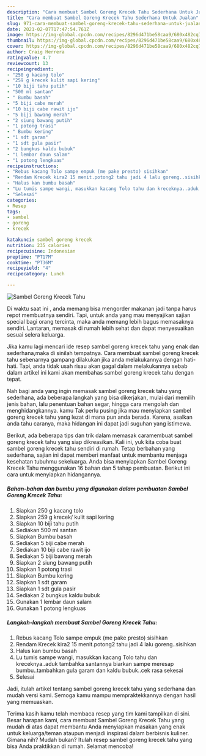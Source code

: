 ```yaml
---
description: "Cara membuat Sambel Goreng Krecek Tahu Sederhana Untuk Jualan"
title: "Cara membuat Sambel Goreng Krecek Tahu Sederhana Untuk Jualan"
slug: 971-cara-membuat-sambel-goreng-krecek-tahu-sederhana-untuk-jualan
date: 2021-02-07T17:47:54.761Z
image: https://img-global.cpcdn.com/recipes/8296d471be58caa9/680x482cq70/sambel-goreng-krecek-tahu-foto-resep-utama.jpg
thumbnail: https://img-global.cpcdn.com/recipes/8296d471be58caa9/680x482cq70/sambel-goreng-krecek-tahu-foto-resep-utama.jpg
cover: https://img-global.cpcdn.com/recipes/8296d471be58caa9/680x482cq70/sambel-goreng-krecek-tahu-foto-resep-utama.jpg
author: Craig Herrera
ratingvalue: 4.7
reviewcount: 13
recipeingredient:
- "250 g kacang tolo"
- "259 g krecek kulit sapi kering"
- "10 biji tahu putih"
- "500 ml santan"
- " Bumbu basah"
- "5 biji cabe merah"
- "10 biji cabe rawit ijo"
- "5 biji bawang merah"
- "2 siung bawang putih"
- "1 potong trasi"
- " Bumbu kering"
- "1 sdt garam"
- "1 sdt gula pasir"
- "2 bungkus kaldu bubuk"
- "1 lembar daun salam"
- "1 potong lengkuas"
recipeinstructions:
- "Rebus kacang Tolo sampe empuk (me pake presto) sisihkan"
- "Rendam Krecek kira2 15 menit.potong2 tahu jadi 4 lalu goreng..sisihkan"
- "Halus kan bumbu basah"
- "Lu tumis sampe wangi, masukkan kacang Tolo tahu dan kreceknya..aduk tambahka santannya biarkan sampe meresap bumbu..tambahkan gula garam dan kaldu bubuk..cek rasa sekesai"
- "Selesai"
categories:
- Resep
tags:
- sambel
- goreng
- krecek

katakunci: sambel goreng krecek 
nutrition: 235 calories
recipecuisine: Indonesian
preptime: "PT17M"
cooktime: "PT36M"
recipeyield: "4"
recipecategory: Lunch

---
```



![Sambel Goreng Krecek Tahu](https://img-global.cpcdn.com/recipes/8296d471be58caa9/680x482cq70/sambel-goreng-krecek-tahu-foto-resep-utama.jpg)

Di waktu  saat ini , anda memang bisa mengorder makanan jadi tanpa harus repot membuatnya sendiri. Tapi, untuk anda yang mau menyajikan sajian special bagi orang tercinta, maka anda memang lebih bagus memasaknya sendiri. Lantaran, memasak di rumah lebih sehat dan dapat menyesuaikan sesuai selera keluarga.

Jika kamu lagi mencari ide resep sambel goreng krecek tahu yang enak dan sederhana,maka di sinilah tempatnya. Cara membuat sambel goreng krecek tahu  sebenarnya gampang dilakukan jika anda melakukannya dengan hati-hati. Tapi, anda tidak usah risau akan gagal dalam melakukannya 
sebab dalam artikel ini kami akan membahas sambel goreng krecek tahu dengan tepat.  



Nah bagi anda yang ingin memasak sambel goreng krecek tahu yang sederhana, ada beberapa langkah yang bisa dikerjakan, mulai dari memilih jenis bahan, lalu penentuan bahan segar, hingga cara mengolah dan menghidangkannya. kamu Tak perlu pusing jika mau menyiapkan sambel goreng krecek tahu yang lezat di mana pun anda berada. Karena, asalkan anda  tahu caranya, maka hidangan ini dapat jadi suguhan yang istimewa.

Berikut, ada beberapa tips dan trik dalam memasak caramembuat sambel goreng krecek tahu yang siap dikreasikan. Kali ini, yuk kita coba buat sambel goreng krecek tahu sendiri di rumah. Tetap berbahan yang sederhana, sajian ini dapat memberi manfaat untuk membantu menjaga kesehatan tubuhmu sekeluarga. Anda bisa menyiapkan Sambel Goreng Krecek Tahu menggunakan 16 bahan dan 5 tahap pembuatan. Berikut ini cara untuk menyiapkan hidangannya.

<!--inarticleads1-->

##### Bahan-bahan dan bumbu yang digunakan dalam pembuatan Sambel Goreng Krecek Tahu:

1. Siapkan 250 g kacang tolo
1. Siapkan 259 g krecek/ kulit sapi kering
1. Siapkan 10 biji tahu putih
1. Sediakan 500 ml santan
1. Siapkan  Bumbu basah
1. Sediakan 5 biji cabe merah
1. Sediakan 10 biji cabe rawit ijo
1. Sediakan 5 biji bawang merah
1. Siapkan 2 siung bawang putih
1. Siapkan 1 potong trasi
1. Siapkan  Bumbu kering
1. Siapkan 1 sdt garam
1. Siapkan 1 sdt gula pasir
1. Sediakan 2 bungkus kaldu bubuk
1. Gunakan 1 lembar daun salam
1. Gunakan 1 potong lengkuas




<!--inarticleads2-->

##### Langkah-langkah membuat Sambel Goreng Krecek Tahu:

1. Rebus kacang Tolo sampe empuk (me pake presto) sisihkan
1. Rendam Krecek kira2 15 menit.potong2 tahu jadi 4 lalu goreng..sisihkan
1. Halus kan bumbu basah
1. Lu tumis sampe wangi, masukkan kacang Tolo tahu dan kreceknya..aduk tambahka santannya biarkan sampe meresap bumbu..tambahkan gula garam dan kaldu bubuk..cek rasa sekesai
1. Selesai




Jadi, itulah artikel tentang  sambel goreng krecek tahu  yang sederhana dan mudah versi kami. Semoga kamu mampu mempraktekkannya dengan hasil yang memuaskan. 

Terima kasih kamu telah membaca resep yang tim kami tampilkan di sini. Besar harapan kami, cara membuat  Sambel Goreng Krecek Tahu yang mudah di atas dapat membantu Anda menyiapkan masakan yang enak untuk keluarga/teman ataupun menjadi inspirasi dalam berbisnis kuliner. Gimana nih? Mudah bukan? Itulah resep sambel goreng krecek tahu yang bisa Anda praktikkan di rumah. Selamat mencoba!

